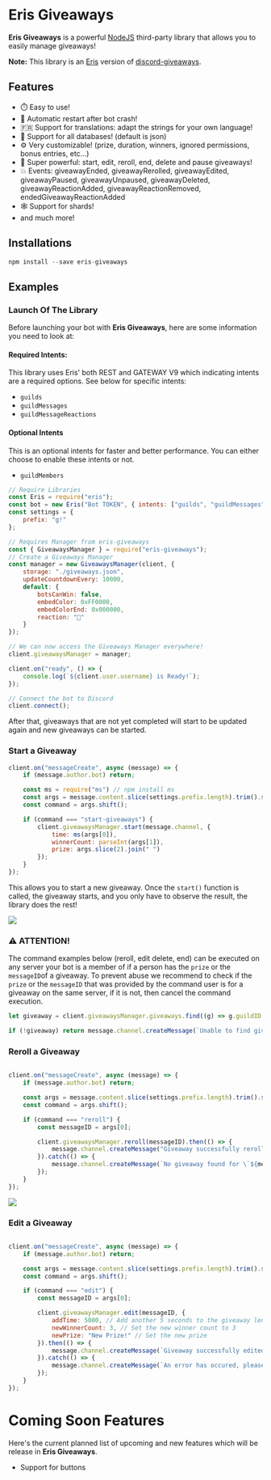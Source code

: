 # Eris Giveaways

**Eris Giveaways** is a powerful [NodeJS](https://nodejs.org) third-party library that allows you to easily manage giveaways!

**Note:** This library is an [Eris](https://github.com/abalabahaha/eris) version of [discord-giveaways](https://github.com/Androz2091/discord-giveaways).

## Features

-   ⏱️ Easy to use!
-   🔄 Automatic restart after bot crash!
-   🇫🇷 Support for translations: adapt the strings for your own language!
-   📁 Support for all databases! (default is json)
-   ⚙️ Very customizable! (prize, duration, winners, ignored permissions, bonus entries, etc...)
-   🚀 Super powerful: start, edit, reroll, end, delete and pause giveaways!
-   💥 Events: giveawayEnded, giveawayRerolled, giveawayEdited, giveawayPaused, giveawayUnpaused, giveawayDeleted, giveawayReactionAdded, giveawayReactionRemoved, endedGiveawayReactionAdded
-   🕸️ Support for shards!
-   and much more!

## Installations

```js
npm install --save eris-giveaways
```

## Examples

### Launch Of The Library

Before launching your bot with **Eris Giveaways**, here are some information you need to look at:

#### Required Intents:
This library uses Eris' both REST and GATEWAY V9 which indicating intents are a required options. See below for specific intents:

- `guilds`
- `guildMessages`
- `guildMessageReactions`

#### Optional Intents
This is an optional intents for faster and better performance. You can either choose to enable these intents or not.

- `guildMembers`

```js
// Require Libraries
const Eris = require("eris");
const bot = new Eris("Bot TOKEN", { intents: ["guilds", "guildMessages", "guildMessageReactions", "guildMembers"] });
const settings = {
    prefix: "g!"
};

// Requires Manager from eris-giveaways
const { GiveawaysManager } = require("eris-giveaways");
// Create a Giveaways Manager
const manager = new GiveawaysManager(client, {
    storage: "./giveaways.json",
    updateCountdownEvery: 10000,
    default: {
        botsCanWin: false,
        embedColor: 0xFF0000,
        embedColorEnd: 0x000000,
        reaction: "🎉"
    }
});

// We can now access the Giveaways Manager everywhere!
client.giveawaysManager = manager;

client.on("ready", () => {
    console.log(`${client.user.username} is Ready!`);
});

// Connect the bot to Discord
client.connect();
```

After that, giveaways that are not yet completed will start to be updated again and new giveaways can be started.

### Start a Giveaway

```js
client.on("messageCreate", async (message) => {
    if (message.author.bot) return;

    const ms = require("ms") // npm install ms
    const args = message.content.slice(settings.prefix.length).trim().split(/ +/g);
    const command = args.shift();

    if (command === "start-giveaways") {
        client.giveawaysManager.start(message.channel, {
            time: ms(args[0]),
            winnerCount: parseInt(args[1]),
            prize: args.slice(2).join(" ")
        });
    }
});
```

This allows you to start a new giveaway. Once the `start()` function is called, the giveaway starts, and you only have to observe the result, the library does the rest!

<a href="http://zupimages.net/viewer.php?id=19/23/5h0s.png">
    <img src="https://zupimages.net/up/19/23/5h0s.png"/>
</a>

### ⚠ ATTENTION!

The command examples below (reroll, edit delete, end) can be executed on any server your bot is a member of if a person has the `prize` or the `messageID`of a giveaway. To prevent abuse we recommend to check if the `prize` or the `messageID` that was provided  by the command user is for a giveaway on the same server, if it is not, then cancel the command execution.

```js
let giveaway = client.giveawaysManager.giveaways.find((g) => g.guildID === message.channel.guild.id && g.prize === args.join(" ")) || client.giveawaysManager.giveaways.find((g) => g.guildID === message.channel.guild.id && g.messageID ==== args[0]);

if (!giveaway) return message.channel.createMessage(`Unable to find giveaway for \`${args.join(" ")}\``);
```

### Reroll a Giveaway

```js

client.on("messageCreate", async (message) => {
    if (message.author.bot) return;

    const args = message.content.slice(settings.prefix.length).trim().split(/ +/g);
    const command = args.shift();

    if (command === "reroll") {
        const messageID = args[0];

        client.giveawaysManager.reroll(messageID).then(() => {
            message.channel.createMessage("Giveaway successfully rerolled!");
        }).catch(() => {
            message.channel.createMessage(`No giveaway found for \`${messageID}\`, please check and retry`); 
        });
    }
});

```

<a href="http://zupimages.net/viewer.php?id=19/24/mhuo.png">
    <img src="https://zupimages.net/up/19/24/mhuo.png"/>
</a>

### Edit a Giveaway

```js

client.on("messageCreate", async (message) => {
    if (message.author.bot) return;

    const args = message.content.slice(settings.prefix.length).trim().split(/ +/g);
    const command = args.shift();

    if (command === "edit") {
        const messageID = args[0];

        client.giveawaysManager.edit(messageID, {
            addTime: 5000, // Add another 5 seconds to the giveaway length
            newWinnerCount: 3, // Set the new winner count to 3
            newPrize: "New Prize!" // Set the new prize
        }).then(() => {
            message.channel.createMessage(`Giveaway successfully edited!`);
        }).catch(() => {
            message.channel.createMessage(`An error has occured, please check and retry`);
        });
    }
});

```

# Coming Soon Features

Here's the current planned list of upcoming and new features which will be release in **Eris Giveaways**.

- Support for buttons 